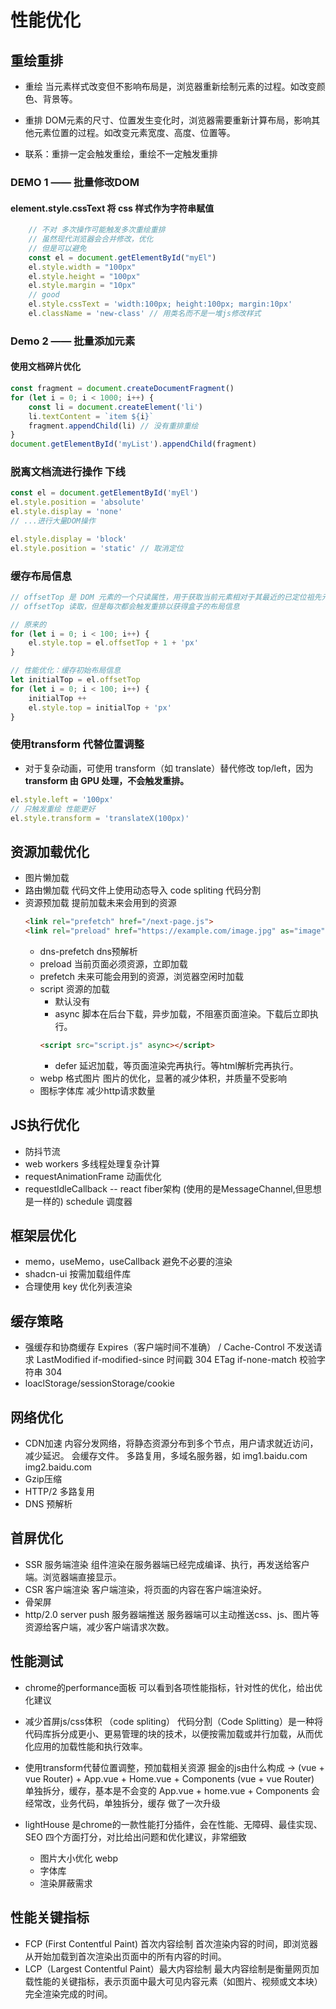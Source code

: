 # 性能优化

## 重绘重排

- 重绘
    当元素样式改变但不影响布局是，浏览器重新绘制元素的过程。如改变颜色、背景等。
- 重排
    DOM元素的尺寸、位置发生变化时，浏览器需要重新计算布局，影响其他元素位置的过程。如改变元素宽度、高度、位置等。

- 联系：重排一定会触发重绘，重绘不一定触发重排

### DEMO 1 —— 批量修改DOM
#### element.style.cssText 将 css 样式作为字符串赋值
```js
    // 不对 多次操作可能触发多次重绘重排
    // 虽然现代浏览器会合并修改，优化
    // 但是可以避免
    const el = document.getElementById("myEl")
    el.style.width = "100px"
    el.style.height = "100px"
    el.style.margin = "10px"
    // good
    el.style.cssText = 'width:100px; height:100px; margin:10px'
    el.className = 'new-class' // 用类名而不是一堆js修改样式
```

### Demo 2 —— 批量添加元素

#### 使用文档碎片优化
```js
const fragment = document.createDocumentFragment()
for (let i = 0; i < 1000; i++) {
    const li = document.createElement('li')
    li.textContent = `item ${i}`
    fragment.appendChild(li) // 没有重排重绘
}
document.getElementById('myList').appendChild(fragment)
```

### 脱离文档流进行操作 下线
```js
const el = document.getElementById('myEl')
el.style.position = 'absolute'
el.style.display = 'none'
// ...进行大量DOM操作

el.style.display = 'block'
el.style.position = 'static' // 取消定位
```
### 缓存布局信息
```js
// offsetTop 是 DOM 元素的一个只读属性，用于获取当前元素相对于其最近的已定位祖先元素（offsetParent） 顶部的距离，单位是像素
// offsetTop 读取，但是每次都会触发重排以获得盒子的布局信息

// 原来的
for (let i = 0; i < 100; i++) {
    el.style.top = el.offsetTop + 1 + 'px'
}

// 性能优化：缓存初始布局信息
let initialTop = el.offsetTop
for (let i = 0; i < 100; i++) {
    initialTop ++
    el.style.top = initialTop + 'px'
}
```

### 使用transform 代替位置调整
- 对于复杂动画，可使用 transform（如 translate）替代修改 top/left，因为 **transform 由 GPU 处理，不会触发重排。**
```js
el.style.left = '100px'
// 只触发重绘 性能更好
el.style.transform = 'translateX(100px)'
```


## 资源加载优化
- 图片懒加载
- 路由懒加载
    代码文件上使用动态导入 code spliting 代码分割
- 资源预加载
    提前加载未来会用到的资源
    ```html
    <link rel="prefetch" href="/next-page.js">
    <link rel="preload" href="https://example.com/image.jpg" as="image">
    ```
    - dns-prefetch dns预解析
    - preload 当前页面必须资源，立即加载
    - prefetch 未来可能会用到的资源，浏览器空闲时加载
    - script 资源的加载
        - 默认没有
        - async 脚本在后台下载，异步加载，不阻塞页面渲染。下载后立即执行。
        ```html
        <script src="script.js" async></script>
        ```
        - defer 延迟加载，等页面渲染完再执行。等html解析完再执行。
    - webp 格式图片
        图片的优化，显著的减少体积，并质量不受影响
    - 图标字体库
        减少http请求数量
## JS执行优化
- 防抖节流
- web workers 多线程处理复杂计算
- requestAnimationFrame 动画优化
- requestIdleCallback -- react fiber架构 (使用的是MessageChannel,但思想是一样的)
    schedule 调度器

## 框架层优化
- memo，useMemo，useCallback 避免不必要的渲染
- shadcn-ui 按需加载组件库
- 合理使用 key 优化列表渲染

## 缓存策略
- 强缓存和协商缓存
    Expires（客户端时间不准确） / Cache-Control 不发送请求
    LastModified if-modified-since 时间戳 304
    ETag if-none-match 校验字符串 304
- loaclStorage/sessionStorage/cookie

## 网络优化
- CDN加速
    内容分发网络，将静态资源分布到多个节点，用户请求就近访问，减少延迟。
    会缓存文件。
    多路复用，多域名服务器，如 img1.baidu.com img2.baidu.com
- Gzip压缩
- HTTP/2 多路复用
- DNS 预解析

## 首屏优化
- SSR 服务端渲染
    组件渲染在服务器端已经完成编译、执行，再发送给客户端。浏览器端直接显示。
- CSR 客户端渲染
    客户端渲染，将页面的内容在客户端渲染好。
- 骨架屏
- http/2.0 server push 服务器端推送
    服务器端可以主动推送css、js、图片等资源给客户端，减少客户端请求次数。

## 性能测试
- chrome的performance面板
    可以看到各项性能指标，针对性的优化，给出优化建议
- 减少首屏js/css体积 （code spliting）
    代码分割（Code Splitting）是一种将代码库拆分成更小、更易管理的块的技术，以便按需加载或并行加载，从而优化应用的加载性能和执行效率。
- 使用transform代替位置调整，预加载相关资源
    掘金的js由什么构成 -> (vue + vue Router) + App.vue + Home.vue + Components 
    (vue + vue Router) 单独拆分，缓存，基本是不会变的
    App.vue + home.vue + Components 会经常改，业务代码，单独拆分，缓存
    做了一次升级

- lightHouse
    是chrome的一款性能打分插件，会在性能、无障碍、最佳实现、SEO 四个方面打分，对比给出问题和优化建议，非常细致
    - 图片大小优化 webp
    - 字体库
    - 渲染屏蔽需求

## 性能关键指标
- FCP (First Contentful Paint) 首次内容绘制
    首次渲染内容的时间，即浏览器从开始加载到首次渲染出页面中的所有内容的时间。
- LCP（Largest Contentful Paint）最大内容绘制
    最大内容绘制是衡量网页加载性能的关键指标，表示页面中最大可见内容元素（如图片、视频或文本块）完全渲染完成的时间。
